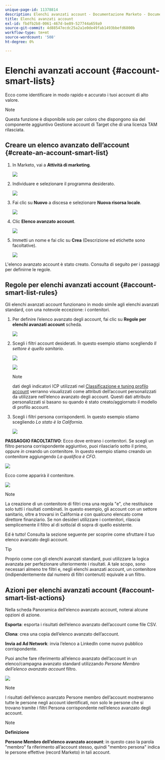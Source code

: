 ```yaml
---
unique-page-id: 11378814
description: Elenchi avanzati account - Documentazione Marketo - Documentazione del prodotto
title: Elenchi avanzati account
exl-id: fbdfb2b8-0061-467d-be89-527744a659a9
source-git-commit: 4d88547ecdc25a2a1e0de49fab1493bbefd6800b
workflow-type: tm+mt
source-wordcount: '508'
ht-degree: 0%

---
```


# Elenchi avanzati account {#account-smart-lists}

Ecco come identificare in modo rapido e accurato i tuoi account di alto valore.

>[!NOTE]
>
>Questa funzione è disponibile solo per coloro che dispongono sia del componente aggiuntivo Gestione account di Target che di una licenza TAM rilasciata.

## Creare un elenco avanzato dell’account {#create-an-account-smart-list}

1. In Marketo, vai a **Attività di marketing**.

   ![](assets/account-smart-lists-1.png)

1. Individuare e selezionare il programma desiderato.

   ![](assets/account-smart-lists-2.png)

1. Fai clic su **Nuovo** a discesa e selezionare **Nuova risorsa locale**.

   ![](assets/account-smart-lists-3.png)

1. Clic **Elenco avanzato account**.

   ![](assets/account-smart-lists-4.png)

1. Immetti un nome e fai clic su **Crea** (Descrizione ed etichette sono facoltative).

   ![](assets/account-smart-lists-5.png)

L&#39;elenco avanzato account è stato creato. Consulta di seguito per i passaggi per definirne le regole.

## Regole per elenchi avanzati account {#account-smart-list-rules}

Gli elenchi avanzati account funzionano in modo simile agli elenchi avanzati standard, con una notevole eccezione: i contenitori.

1. Per definire l’elenco avanzato degli account, fai clic su **Regole per elenchi avanzati account** scheda.

   ![](assets/account-smart-lists-6.png)

1. Scegli i filtri account desiderati. In questo esempio stiamo scegliendo _Il settore è quello sanitario_.

   ![](assets/account-smart-lists-7.png)

   ![](assets/account-smart-lists-8.png)

   >[!NOTE]
   >
   >dati degli indicatori ICP utilizzati nel [Classificazione e tuning profilo account](/help/marketo/product-docs/target-account-management/account-profiling/account-profiling-ranking-and-tuning.md) verranno visualizzati come attributi dell’account personalizzati da utilizzare nell’elenco avanzato degli account. Questi dati attributo personalizzati si basano su quando è stato creato/aggiornato il modello di profilo account.

1. Scegli i filtri persona corrispondenti. In questo esempio stiamo scegliendo _Lo stato è la California_.

   ![](assets/account-smart-lists-9.png)

**PASSAGGIO FACOLTATIVO**: Ecco dove entrano i contenitori. Se scegli un filtro persona corrispondente aggiuntivo, puoi rilasciarlo sotto il primo, oppure _in_ creando un contenitore. In questo esempio stiamo creando un contenitore aggiungendo _La qualifica è CFO_.

![](assets/account-smart-lists-10.png)

Ecco come apparirà il contenitore.

![](assets/account-smart-lists-11.png)

>[!NOTE]
>
>La creazione di un contenitore di filtri crea una regola &quot;e&quot;, che restituisce solo tutti i risultati combinati. In questo esempio, gli account con un settore sanitario, oltre a trovarsi in California _e_ con qualcuno elencato come direttore finanziario. Se non desideri utilizzare i contenitori, rilascia semplicemente il filtro al di sotto/al di sopra di quello esistente.

Ed è tutto! Consulta la sezione seguente per scoprire come sfruttare il tuo elenco avanzato degli account.

>[!TIP]
>
>Proprio come con gli elenchi avanzati standard, puoi utilizzare la logica avanzata per perfezionare ulteriormente i risultati. A tale scopo, sono necessari almeno tre filtri e, negli elenchi avanzati account, un contenitore (indipendentemente dal numero di filtri contenuti) equivale a un filtro.

## Azioni per elenchi avanzati account {#account-smart-list-actions}

Nella scheda Panoramica dell’elenco avanzato account, noterai alcune opzioni di azione.

**Esporta**: esporta i risultati dell’elenco avanzato dell’account come file CSV.

**Clona**: crea una copia dell’elenco avanzato dell’account.

**Invia ad Ad Network**: invia l’elenco a LinkedIn come nuovo pubblico corrispondente.

Puoi anche fare riferimento all’elenco avanzato dell’account in un elenco/campagna avanzato standard utilizzando _Persone Membro dell’elenco avanzato account_ filtro.

![](assets/account-smart-lists-12.png)

>[!NOTE]
>
>I risultati dell’elenco avanzato Persone membro dell’account mostreranno tutte le persone negli account identificati, non solo le persone che si trovano tramite i filtri Persona corrispondente nell’elenco avanzato degli account.

>[!NOTE]
>
>**Definizione**
>
>**Persone Membro dell’elenco avanzato account**: in questo caso la parola &quot;membro&quot; fa riferimento all’account stesso, quindi &quot;membro persona&quot; indica le persone effettive (record Marketo) in tali account.
